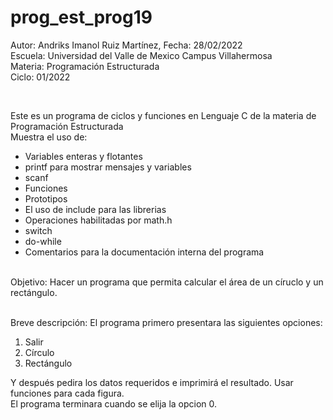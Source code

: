 # prog_est_prog19
<p>Autor: Andriks Imanol Ruiz Martínez, Fecha: 28/02/2022 <br>
Escuela: Universidad del Valle de Mexico Campus Villahermosa <br>
Materia: Programación Estructurada <br>
Ciclo: 01/2022</p>
<br>
<p>Este es un programa de ciclos y funciones en Lenguaje C de la materia de Programación Estructurada<br>
Muestra el uso de:
  <ul>
    <li>Variables enteras y flotantes</li>
    <li>printf para mostrar mensajes y variables</li>
    <li>scanf</li>
    <li>Funciones</li>
    <li>Prototipos</li>
    <li>El uso de include para las librerias</li>
    <li>Operaciones habilitadas por math.h</li>
    <li>switch</li>
    <li>do-while</li>
    <li>Comentarios para la documentación interna del programa</li>
    </ul>
    </p>
<br>
Objetivo: Hacer un programa que permita calcular el área de un círuclo y un rectángulo.
<br>
<br>
<p>Breve descripción:
El programa primero presentara las siguientes opciones:
<ol>
 <li>Salir</li>
 <li>Círculo</li>
 <li>Rectángulo</li>
 </ol>
 Y después pedira los datos requeridos e imprimirá el resultado.
Usar funciones para cada figura.
<br>
El programa terminara cuando se elija la opcion 0.
<br>
</p>
